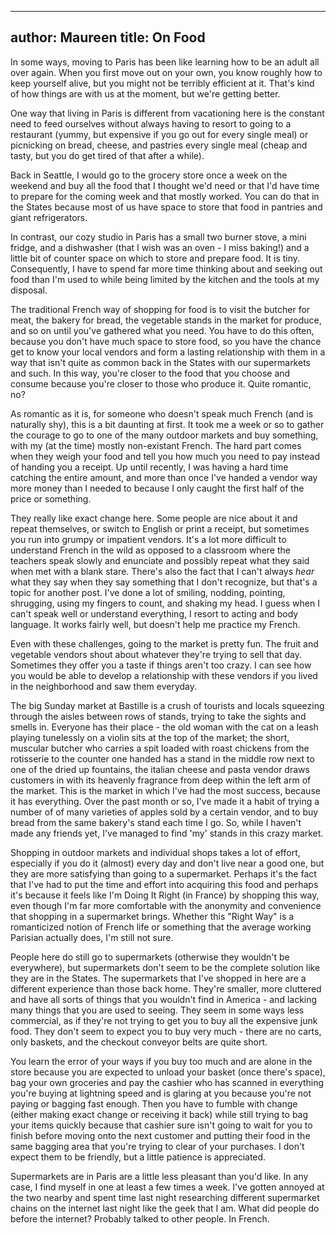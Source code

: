 ----
author: Maureen
title: On Food
----

In some ways, moving to Paris has been like learning how to be an adult all
over again. When you first move out on your own, you know roughly how to keep
yourself alive, but you might not be terribly efficient at it. That's kind of
how things are with us at the moment, but we're getting better.

One way that living in Paris is different from vacationing here is the
constant need to feed ourselves without always having to resort to going to a
restaurant (yummy, but expensive if you go out for every single meal) or
picnicking on bread, cheese, and pastries every single meal (cheap and tasty,
but you do get tired of that after a while).

Back in Seattle, I would go to the grocery store once a week on the weekend and
buy all the food that I thought we'd need or that I'd have time to prepare for
the coming week and that mostly worked. You can do that in the States because
most of us have space to store that food in pantries and giant refrigerators.

In contrast, our cozy studio in Paris has a small two burner stove, a mini
fridge, and a dishwasher (that I wish was an oven - I miss baking!) and a little
bit of counter space on which to store and prepare food. It is tiny.
Consequently, I have to spend far more time thinking about and seeking out food
than I'm used to while being limited by the kitchen and the tools at my
disposal.

The traditional French way of shopping for food is to visit the butcher for
meat, the bakery for bread, the vegetable stands in the market for produce,
and so on until you've gathered what you need. You have to do this often,
because you don't have much space to store food, so you have the chance get to
know your local vendors and form a lasting relationship with them in a way
that isn't quite as common back in the States with our supermarkets and such.
In this way, you're closer to the food that you choose and consume because
you're closer to those who produce it. Quite romantic, no?

As romantic as it is, for someone who doesn't speak much French (and is
naturally shy), this is a bit daunting at first. It took me a week or so to
gather the courage to go to one of the many outdoor markets and buy something,
with my (at the time) mostly non-existant French. The hard part comes when they
weigh your food and tell you how much you need to pay instead of handing you a
receipt. Up until recently, I was having a hard time catching the entire amount,
and more than once I've handed a vendor way more money than I needed to because
I only caught the first half of the price or something.

They really like exact change here. Some people are nice about it and repeat
themselves, or switch to English or print a receipt, but sometimes you run into
grumpy or impatient vendors. It's a lot more difficult to understand French in
the wild as opposed to a classroom where the teachers speak slowly and enunciate
and possibly repeat what they said when met with a blank stare. There's also the
fact that I can't always *hear* what they say when they say something that I
don't recognize, but that's a topic for another post. I've done a lot of
smiling, nodding, pointing, shrugging, using my fingers to count, and shaking my
head. I guess when I can't speak well or understand everything, I resort to
acting and body language. It works fairly well, but doesn't help me practice my
French.

Even with these challenges, going to the market is pretty fun. The fruit and
vegetable vendors shout about whatever they're trying to sell that day.
Sometimes they offer you a taste if things aren't too crazy. I can see how you
would be able to develop a relationship with these vendors if you lived in the
neighborhood and saw them everyday.

The big Sunday market at Bastille is a crush of tourists and locals squeezing
through the aisles between rows of stands, trying to take the sights and smells
in. Everyone has their place - the old woman with the cat on a leash playing
tunelessly on a violin sits at the top of the market; the short, muscular
butcher who carries a spit loaded with roast chickens from the rotisserie to the
counter one handed has a stand in the middle row next to one of the dried up
fountains, the italian cheese and pasta vendor draws customers in with its
heavenly fragrance from deep within the left arm of the market. This is the
market in which I've had the most success, because it has everything. Over the
past month or so, I've made it a habit of trying a number of of many varieties
of apples sold by a certain vendor, and to buy bread from the same bakery's
stand each time I go. So, while I haven't made any friends yet, I've managed to
find 'my' stands in this crazy market.

Shopping in outdoor markets and individual shops takes a lot of effort,
especially if you do it (almost) every day and don't live near a good one, but
they are more satisfying than going to a supermarket. Perhaps it's the fact that
I've had to put the time and effort into acquiring this food and perhaps it's
because it feels like I'm Doing It Right (in France) by shopping this way, even
though I'm far more comfortable with the anonymity and convenience that shopping
in a supermarket brings. Whether this "Right Way" is a romanticized notion of
French life or something that the average working Parisian actually does, I'm
still not sure.

People here do still go to supermarkets (otherwise they wouldn't be everywhere),
but supermarkets don't seem to be the complete solution like they are in the
States. The supermarkets that I've shopped in here are a different experience
than those back home. They're smaller, more cluttered and have all sorts of
things that you wouldn't find in America - and lacking many things that you are
used to seeing. They seem in some ways less commercial, as if they're not trying
to get you to buy all the expensive junk food. They don't seem to expect you to
buy very much - there are no carts, only baskets, and the checkout conveyor
belts are quite short.

You learn the error of your ways if you buy too much and are alone in the store
because you are expected to unload your basket (once there's space), bag your
own groceries and pay the cashier who has scanned in everything you're buying at
lightning speed and is glaring at you because you're not paying or bagging fast
enough. Then you have to fumble with change (either making exact change or
receiving it back) while still trying to bag your items quickly because that
cashier sure isn't going to wait for you to finish before moving onto the next
customer and putting their food in the same bagging area that you're trying to
clear of your purchases. I don't expect them to be friendly, but a little
patience is appreciated.

Supermarkets are in Paris are a little less pleasant than you'd like. In any
case, I find myself in one at least a few times a week. I've gotten annoyed at
the two nearby and spent time last night researching different supermarket
chains on the internet last night like the geek that I am. What did people do
before the internet? Probably talked to other people. In French.
